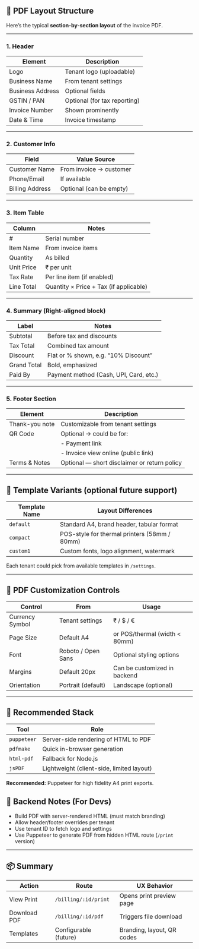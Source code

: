 ## 📄 PDF Layout Structure

Here’s the typical **section-by-section layout** of the invoice PDF.

---

### 1. **Header**

| Element          | Description                  |
| ---------------- | ---------------------------- |
| Logo             | Tenant logo (uploadable)     |
| Business Name    | From tenant settings         |
| Business Address | Optional fields              |
| GSTIN / PAN      | Optional (for tax reporting) |
| Invoice Number   | Shown prominently            |
| Date & Time      | Invoice timestamp            |

---

### 2. **Customer Info**

| Field           | Value Source            |
| --------------- | ----------------------- |
| Customer Name   | From invoice → customer |
| Phone/Email     | If available            |
| Billing Address | Optional (can be empty) |

---

### 3. **Item Table**

| Column     | Notes                                  |
| ---------- | -------------------------------------- |
| #          | Serial number                          |
| Item Name  | From invoice items                     |
| Quantity   | As billed                              |
| Unit Price | ₹ per unit                             |
| Tax Rate   | Per line item (if enabled)             |
| Line Total | Quantity × Price + Tax (if applicable) |

---

### 4. **Summary (Right-aligned block)**

| Label       | Notes                                  |
| ----------- | -------------------------------------- |
| Subtotal    | Before tax and discounts               |
| Tax Total   | Combined tax amount                    |
| Discount    | Flat or % shown, e.g. “10% Discount”   |
| Grand Total | Bold, emphasized                       |
| Paid By     | Payment method (Cash, UPI, Card, etc.) |

---

### 5. **Footer Section**

| Element        | Description                                  |
| -------------- | -------------------------------------------- |
| Thank-you note | Customizable from tenant settings            |
| QR Code        | Optional → could be for:                     |
|                | - Payment link                               |
|                | - Invoice view online (public link)          |
| Terms & Notes  | Optional — short disclaimer or return policy |

---

## 🧩 Template Variants (optional future support)

| Template Name | Layout Differences                           |
| ------------- | -------------------------------------------- |
| `default`     | Standard A4, brand header, tabular format    |
| `compact`     | POS-style for thermal printers (58mm / 80mm) |
| `custom1`     | Custom fonts, logo alignment, watermark      |

Each tenant could pick from available templates in `/settings`.

---

## 🔧 PDF Customization Controls

| Control         | From               | Usage                         |
| --------------- | ------------------ | ----------------------------- |
| Currency Symbol | Tenant settings    | ₹ / $ / €                     |
| Page Size       | Default A4         | or POS/thermal (width < 80mm) |
| Font            | Roboto / Open Sans | Optional styling options      |
| Margins         | Default 20px       | Can be customized in backend  |
| Orientation     | Portrait (default) | Landscape (optional)          |

---

## 🧰 Recommended Stack

| Tool        | Role                                      |
| ----------- | ----------------------------------------- |
| `puppeteer` | Server-side rendering of HTML to PDF      |
| `pdfmake`   | Quick in-browser generation               |
| `html-pdf`  | Fallback for Node.js                      |
| `jsPDF`     | Lightweight (client-side, limited layout) |

**Recommended:** Puppeteer for high fidelity A4 print exports.

## 🧠 Backend Notes (For Devs)

- Build PDF with server-rendered HTML (must match branding)
- Allow header/footer overrides per tenant
- Use tenant ID to fetch logo and settings
- Use Puppeteer to generate PDF from hidden HTML route (`/print` version)

---

## 📦 Summary

| Action       | Route                 | UX Behavior                |
| ------------ | --------------------- | -------------------------- |
| View Print   | `/billing/:id/print`  | Opens print preview page   |
| Download PDF | `/billing/:id/pdf`    | Triggers file download     |
| Templates    | Configurable (future) | Branding, layout, QR codes |
